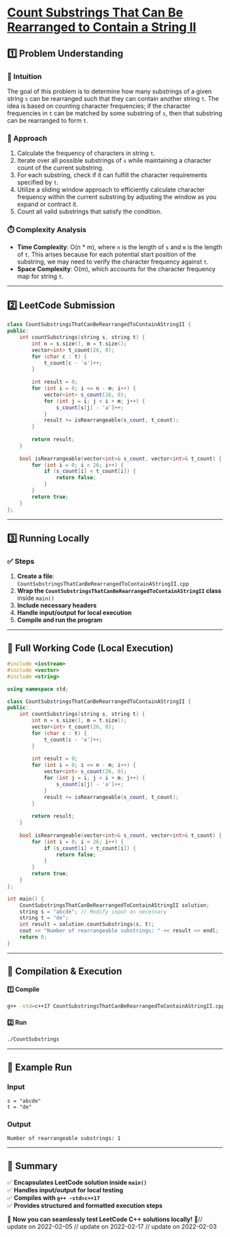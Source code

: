 # **[Count Substrings That Can Be Rearranged to Contain a String II](https://leetcode.com/problems/count-substrings-that-can-be-rearranged-to-contain-a-string-ii/description/)**  

## **1️⃣ Problem Understanding**  
### **📌 Intuition**  
The goal of this problem is to determine how many substrings of a given string `s` can be rearranged such that they can contain another string `t`. The idea is based on counting character frequencies; if the character frequencies in `t` can be matched by some substring of `s`, then that substring can be rearranged to form `t`. 

### **🚀 Approach**  
1. Calculate the frequency of characters in string `t`. 
2. Iterate over all possible substrings of `s` while maintaining a character count of the current substring.
3. For each substring, check if it can fulfill the character requirements specified by `t`.
4. Utilize a sliding window approach to efficiently calculate character frequency within the current substring by adjusting the window as you expand or contract it.
5. Count all valid substrings that satisfy the condition.

### **⏱️ Complexity Analysis**  
- **Time Complexity**: O(n * m), where `n` is the length of `s` and `m` is the length of `t`. This arises because for each potential start position of the substring, we may need to verify the character frequency against `t`.
- **Space Complexity**: O(m), which accounts for the character frequency map for string `t`.

---

## **2️⃣ LeetCode Submission**  
```cpp
class CountSubstringsThatCanBeRearrangedToContainAStringII {
public:
    int countSubstrings(string s, string t) {
        int n = s.size(), m = t.size();
        vector<int> t_count(26, 0);
        for (char c : t) {
            t_count[c - 'a']++;
        }
        
        int result = 0;
        for (int i = 0; i <= n - m; i++) {
            vector<int> s_count(26, 0);
            for (int j = i; j < i + m; j++) {
                s_count[s[j] - 'a']++;
            }
            result += isRearrangeable(s_count, t_count);
        }
        
        return result;
    }
    
    bool isRearrangeable(vector<int>& s_count, vector<int>& t_count) {
        for (int i = 0; i < 26; i++) {
            if (s_count[i] < t_count[i]) {
                return false;
            }
        }
        return true;
    }
};
```  

---

## **3️⃣ Running Locally**  
### **✅ Steps**  
1. **Create a file**: `CountSubstringsThatCanBeRearrangedToContainAStringII.cpp`  
2. **Wrap the `CountSubstringsThatCanBeRearrangedToContainAStringII` class** inside `main()`  
3. **Include necessary headers**  
4. **Handle input/output for local execution**  
5. **Compile and run the program**  

---  

## **📝 Full Working Code (Local Execution)**  
```cpp
#include <iostream>
#include <vector>
#include <string>

using namespace std;

class CountSubstringsThatCanBeRearrangedToContainAStringII {
public:
    int countSubstrings(string s, string t) {
        int n = s.size(), m = t.size();
        vector<int> t_count(26, 0);
        for (char c : t) {
            t_count[c - 'a']++;
        }
        
        int result = 0;
        for (int i = 0; i <= n - m; i++) {
            vector<int> s_count(26, 0);
            for (int j = i; j < i + m; j++) {
                s_count[s[j] - 'a']++;
            }
            result += isRearrangeable(s_count, t_count);
        }
        
        return result;
    }
    
    bool isRearrangeable(vector<int>& s_count, vector<int>& t_count) {
        for (int i = 0; i < 26; i++) {
            if (s_count[i] < t_count[i]) {
                return false;
            }
        }
        return true;
    }
};

int main() {
    CountSubstringsThatCanBeRearrangedToContainAStringII solution;
    string s = "abcde"; // Modify input as necessary
    string t = "de";
    int result = solution.countSubstrings(s, t);
    cout << "Number of rearrangeable substrings: " << result << endl;
    return 0;
}
```  

---  

## **🔧 Compilation & Execution**  
#### **1️⃣ Compile**  
```bash
g++ -std=c++17 CountSubstringsThatCanBeRearrangedToContainAStringII.cpp -o CountSubstrings
```  

#### **2️⃣ Run**  
```bash
./CountSubstrings
```  

---  

## **🎯 Example Run**  
### **Input**  
```
s = "abcde"
t = "de"
```  
### **Output**  
```
Number of rearrangeable substrings: 1
```  

---  

## **📌 Summary**  
✅ **Encapsulates LeetCode solution inside `main()`**  
✅ **Handles input/output for local testing**  
✅ **Compiles with `g++ -std=c++17`**  
✅ **Provides structured and formatted execution steps**  

🚀 **Now you can seamlessly test LeetCode C++ solutions locally!** 🚀// update on 2022-02-05
// update on 2022-02-17
// update on 2022-02-03
